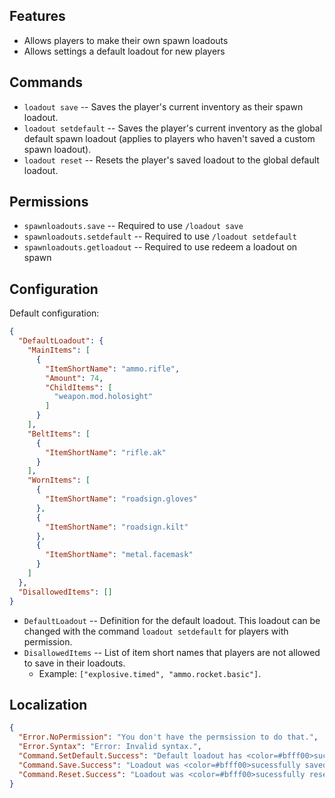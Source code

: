 ## Features

- Allows players to make their own spawn loadouts
- Allows settings a default loadout for new players

## Commands

- `loadout save` -- Saves the player's current inventory as their spawn loadout.
- `loadout setdefault` -- Saves the player's current inventory as the global default spawn loadout (applies to players who haven't saved a custom spawn loadout).
- `loadout reset` -- Resets the player's saved loadout to the global default loadout.

## Permissions

- `spawnloadouts.save` -- Required to use `/loadout save`
- `spawnloadouts.setdefault` -- Required to use `/loadout setdefault`
- `spawnloadouts.getloadout` -- Required to use redeem a loadout on spawn

## Configuration

Default configuration:

```json
{
  "DefaultLoadout": {
    "MainItems": [
      {
        "ItemShortName": "ammo.rifle",
        "Amount": 74,
        "ChildItems": [
          "weapon.mod.holosight"
        ]
      }
    ],
    "BeltItems": [
      {
        "ItemShortName": "rifle.ak"
      }
    ],
    "WornItems": [
      {
        "ItemShortName": "roadsign.gloves"
      },
      {
        "ItemShortName": "roadsign.kilt"
      },
      {
        "ItemShortName": "metal.facemask"
      }
    ]
  },
  "DisallowedItems": []
}
```

- `DefaultLoadout` -- Definition for the default loadout. This loadout can be changed with the command `loadout setdefault` for players with permission.
- `DisallowedItems` -- List of item short names that players are not allowed to save in their loadouts.
  - Example: `["explosive.timed", "ammo.rocket.basic"]`.

## Localization

```json
{
  "Error.NoPermission": "You don't have the permsission to do that.",
  "Error.Syntax": "Error: Invalid syntax.",
  "Command.SetDefault.Success": "Default loadout has <color=#bfff00>succesfully been set!</color>",
  "Command.Save.Success": "Loadout was <color=#bfff00>sucessfully saved!</color>",
  "Command.Reset.Success": "Loadout was <color=#bfff00>sucessfully reset!</color>"
}
```
